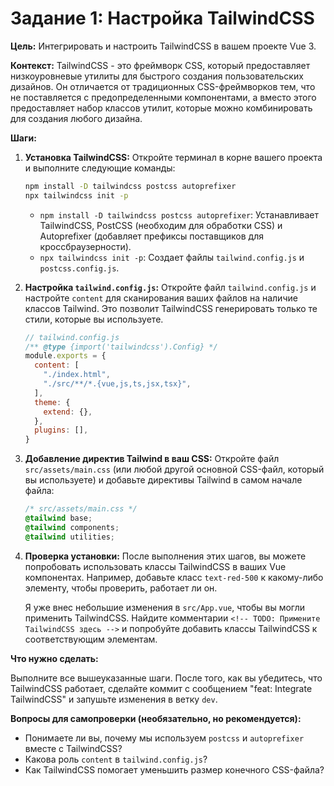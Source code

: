 # Задание 1: Настройка TailwindCSS

**Цель:** Интегрировать и настроить TailwindCSS в вашем проекте Vue 3.

**Контекст:** TailwindCSS - это фреймворк CSS, который предоставляет низкоуровневые утилиты для быстрого создания пользовательских дизайнов. Он отличается от традиционных CSS-фреймворков тем, что не поставляется с предопределенными компонентами, а вместо этого предоставляет набор классов утилит, которые можно комбинировать для создания любого дизайна.

**Шаги:**

1.  **Установка TailwindCSS:**
    Откройте терминал в корне вашего проекта и выполните следующие команды:
    ```bash
    npm install -D tailwindcss postcss autoprefixer
    npx tailwindcss init -p
    ```
    *   `npm install -D tailwindcss postcss autoprefixer`: Устанавливает TailwindCSS, PostCSS (необходим для обработки CSS) и Autoprefixer (добавляет префиксы поставщиков для кроссбраузерности).
    *   `npx tailwindcss init -p`: Создает файлы `tailwind.config.js` и `postcss.config.js`.

2.  **Настройка `tailwind.config.js`:**
    Откройте файл `tailwind.config.js` и настройте `content` для сканирования ваших файлов на наличие классов Tailwind. Это позволит TailwindCSS генерировать только те стили, которые вы используете.

    ```javascript
    // tailwind.config.js
    /** @type {import('tailwindcss').Config} */
    module.exports = {
      content: [
        "./index.html",
        "./src/**/*.{vue,js,ts,jsx,tsx}",
      ],
      theme: {
        extend: {},
      },
      plugins: [],
    }
    ```

3.  **Добавление директив Tailwind в ваш CSS:**
    Откройте файл `src/assets/main.css` (или любой другой основной CSS-файл, который вы используете) и добавьте директивы Tailwind в самом начале файла:

    ```css
    /* src/assets/main.css */
    @tailwind base;
    @tailwind components;
    @tailwind utilities;
    ```

4.  **Проверка установки:**
    После выполнения этих шагов, вы можете попробовать использовать классы TailwindCSS в ваших Vue компонентах. Например, добавьте класс `text-red-500` к какому-либо элементу, чтобы проверить, работает ли он.

    Я уже внес небольшие изменения в `src/App.vue`, чтобы вы могли применить TailwindCSS. Найдите комментарии `<!-- TODO: Примените TailwindCSS здесь -->` и попробуйте добавить классы TailwindCSS к соответствующим элементам.

**Что нужно сделать:**

Выполните все вышеуказанные шаги. После того, как вы убедитесь, что TailwindCSS работает, сделайте коммит с сообщением "feat: Integrate TailwindCSS" и запушьте изменения в ветку `dev`.

**Вопросы для самопроверки (необязательно, но рекомендуется):**

*   Понимаете ли вы, почему мы используем `postcss` и `autoprefixer` вместе с TailwindCSS?
*   Какова роль `content` в `tailwind.config.js`?
*   Как TailwindCSS помогает уменьшить размер конечного CSS-файла?
